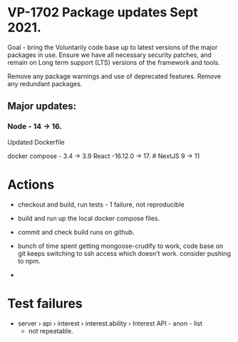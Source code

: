 # VP-1702 Package updates Sept 2021. 

Goal - bring the Voluntarily code base up to latest versions of the major packages in use. 
Ensure we have all necessary security patches, and remain on Long term support (LTS) versions of the framework and tools.

Remove any package warnings and use of deprecated features. 
Remove any redundant packages.

## Major updates:

### Node - 14 -> 16.
Updated Dockerfile 

docker compose - 3.4 -> 3.9
React -16.12.0 -> 17. # 
NextJS 9 -> 11

# Actions
* checkout and build, run tests - 1 failure, not reproducible
* build and run up the local docker compose files. 
* commit and check build runs on github.

* bunch of time spent getting mongoose-crudify to work, code base on git keeps switching to ssh access which doesn't work.  consider pushing to npm. 
* 

# Test failures
-   server › api › interest › interest.ability › Interest API - anon - list
    -   not repeatable.